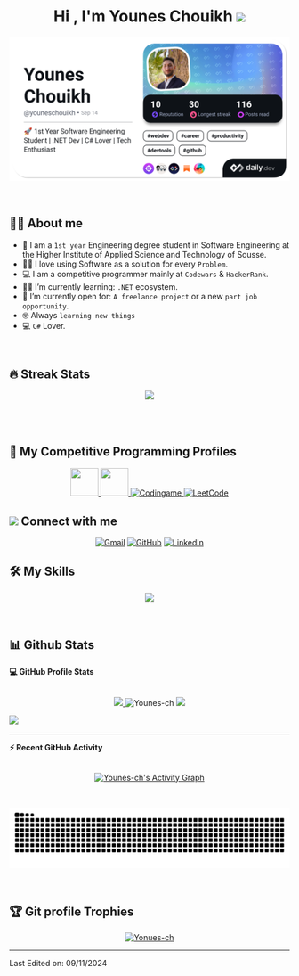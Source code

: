 <h1 align="center">Hi , I'm Younes Chouikh <img src="https://media.giphy.com/media/hvRJCLFzcasrR4ia7z/giphy.gif" width="35"></h1>
<p align="center">
 <a href="https://app.daily.dev/youneschouikh"><img src="./devcard.png" width="652" alt="Younes Chouikh's Dev Card"/></a>
</p>
<br>

## :sassy_man:  About me
- :school: I am a `1st year` Engineering degree student in Software Engineering at the Higher Institute of Applied Science and Technology of Sousse.
- :technologist: I love using Software as a solution for every `Problem`.
- :computer: I am a competitive programmer mainly at `Codewars` & `HackerRank`.
- :student: I’m currently learning: `.NET` ecosystem.
- :thinking: I’m currently open for: `A freelance project` or a new `part job opportunity`.
- :nerd_face: Always `learning new things`
- :computer: `C#` Lover.

<br>

## 🔥 Streak Stats
<p align="center">
    <a href="https://github.com/DenverCoder1/github-readme-streak-stats">
	<img src="https://streak-stats.demolab.com/?user=Younes-ch&theme=dark" />
    </a>
</p>

<br>
<br>


## 👀 My Competitive Programming Profiles

<p align="center">
	<a href="https://www.codewars.com/users/YounesCh" target="__blank">
		<img src="https://cdn.icon-icons.com/icons2/2389/PNG/512/codewars_logo_icon_145389.png" width="50" height="50"/>
	</a>
  	<a href="https://www.hackerrank.com/YounesCh" target="__blank">
		<img src="https://img.icons8.com/external-tal-revivo-shadow-tal-revivo/344/external-hackerrank-is-a-technology-company-that-focuses-on-competitive-programming-logo-shadow-tal-revivo.png" width="50" height="50"/>
	</a>
	<a href="https://www.codingame.com/profile/ac81ddfed9c97e45d02ec65f8464e2fe6196824" target="__blank" >
		<img src="https://github.com/Younes-ch/Younes-ch/assets/56512077/10e45e43-a842-48ab-b5d0-e50fd88e3d74" alt="Codingame" width="90" height="50"/>
	</a>
	<a href="https://leetcode.com/younes-ch/" target="__blank">
		<img src="https://img.icons8.com/external-tal-revivo-shadow-tal-revivo/50/000000/external-level-up-your-coding-skills-and-quickly-land-a-job-logo-shadow-tal-revivo.png" alt="LeetCode" width="50" height="50"/>
	</a>

## <img src="https://media.giphy.com/media/iY8CRBdQXODJSCERIr/giphy.gif" width="30px"> Connect with me
<p align="center">
	<a href="mailto:younes.chouikh20@gmail.com" target="_blank"><img img src="https://img.shields.io/badge/gmail-%23EA4335.svg?style=plastic&logo=gmail&logoColor=white" alt="Gmail"/></a>
	<a href="https://github.com/Younes-ch" target="_blank"><img src="https://img.shields.io/badge/github-%23181717.svg?style=plastic&logo=github&logoColor=white" alt="GitHub"/></a>
	<a href="https://www.linkedin.com/in/younes-chouikh/" target="_blank"><img src="https://img.shields.io/badge/linkedin-%230A66C2.svg?style=plastic&logo=linkedin&logoColor=white" alt="LinkedIn"/></a>
</p>



## 🛠️ My Skills

<p align="center">
  <a href="https://skillicons.dev">
    <img src="https://skillicons.dev/icons?i=cs,py,ts,js,bash,css,html,java,mysql,sqlite,c,cpp,md,dotnet,django,react,nodejs,vue,nestjs,unity,tailwind,bootstrap,vite,git,github,githubactions,docker,postman,azure,gcp,linux,vscode,visualstudio,androidstudio,replit,idea,eclipse,discord,bots"/>
  </a>
</p>

<br/>

## 📊 Github Stats



  <summary><b>💻 GitHub Profile Stats</b></summary>
  <br/>
  <p align="center">
    <a href="https://github.com/anuraghazra/github-readme-stats" target="_blank">
	<img src="http://github-profile-summary-cards.vercel.app/api/cards/stats?username=Younes-ch&theme=github_dark" />
    </a>
	<img src="https://github-readme-stats.vercel.app/api/top-langs?username=Younes-ch&langs_count=10&show_icons=true&locale=en&layout=compact&theme=github_dark" alt="Younes-ch" height="192px"/>
 	<img src="http://github-profile-summary-cards.vercel.app/api/cards/profile-details?username=Younes-ch&theme=github_dark" />
  </p>
  
  <p>
    <a href="https://visitcount.itsvg.in">
     <img src="https://visitcount.itsvg.in/api?id=Younes-ch&label=Profile%20Views&icon=0&pretty=true" />
    </a>
  </p>

----

  <summary><b>⚡ Recent GitHub Activity</b></summary>
  <br/>
  <p align="center">
     <a href="https://github.com/Younes-ch" target="_blank">
         <img alt="Younes-ch's Activity Graph" src="https://github-readme-activity-graph.vercel.app/graph?username=Younes-ch&bg_color=01102d&color=6eb9f2&line=41c350&point=ffffff&area=true&hide_border=true" />
     </a>
  </p>
  <br/>

 
![Snake GIF](https://github.com/Younes-ch/Younes-ch/blob/output/github-contribution-grid-snake-dark.svg)
 

<br/>

## :trophy: Git profile Trophies

<p align="center"> <a href="https://github.com/ryo-ma/github-profile-trophy" target="_blank"><img src="https://github-profile-trophy.vercel.app/?username=Younes-ch&layout=compact&theme=algolia" alt="Yonues-ch" /></a> </p>

-----

Last Edited on: 09/11/2024
